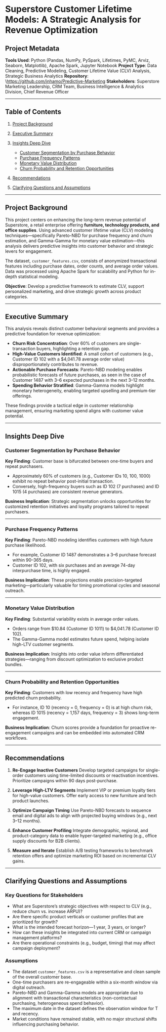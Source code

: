 # Superstore Customer Lifetime Models: A Strategic Analysis for Revenue Optimization

## Project Metadata

**Tools Used**: Python (Pandas, NumPy, PySpark, Lifetimes, PyMC, Arviz, Seaborn, Matplotlib), Apache Spark, Jupyter Notebook
**Project Type**: Data Cleaning, Predictive Modeling, Customer Lifetime Value (CLV) Analysis, Strategic Business Analytics
**Repository**: \https://github.com/inhamo/Predictive-Marketing
**Stakeholders**: Superstore Marketing Leadership, CRM Team, Business Intelligence & Analytics Division, Chief Revenue Officer

---

## Table of Contents

1. [Project Background](#project-background)
2. [Executive Summary](#executive-summary)
3. [Insights Deep Dive](#insights-deep-dive)

   * [Customer Segmentation by Purchase Behavior](#customer-segmentation-by-purchase-behavior)
   * [Purchase Frequency Patterns](#purchase-frequency-patterns)
   * [Monetary Value Distribution](#monetary-value-distribution)
   * [Churn Probability and Retention Opportunities](#churn-probability-and-retention-opportunities)
4. [Recommendations](#recommendations)
5. [Clarifying Questions and Assumptions](#clarifying-questions-and-assumptions)

---

## Project Background

This project centers on enhancing the long-term revenue potential of Superstore, a retail enterprise offering **furniture, technology products, and office supplies**. Using advanced customer lifetime value (CLV) modeling techniques—specifically Pareto-NBD for purchase frequency and churn estimation, and Gamma-Gamma for monetary value estimation—this analysis delivers predictive insights into customer behavior and strategic levers for engagement.

The dataset, `customer_features.csv`, consists of anonymized transactional features including purchase dates, order counts, and average order values. Data was processed using Apache Spark for scalability and Python for in-depth statistical modeling.

**Objective**: Develop a predictive framework to estimate CLV, support personalized marketing, and drive strategic growth across product categories.

---

## Executive Summary

This analysis reveals distinct customer behavioral segments and provides a predictive foundation for revenue optimization:

* **Churn Risk Concentration**: Over 60% of customers are single-transaction buyers, highlighting a retention gap.
* **High-Value Customers Identified**: A small cohort of customers (e.g., Customer ID 102 with a \$4,041.78 average order value) disproportionately contributes to revenue.
* **Actionable Purchase Forecasts**: Pareto-NBD modeling enables probabilistic forecasts of future purchases, as seen in the case of Customer 1487 with 3–6 expected purchases in the next 3–12 months.
* **Spending Behavior Stratified**: Gamma-Gamma models highlight monetary heterogeneity, enabling targeted upselling and premium-tier offerings.

These findings provide a tactical edge in customer relationship management, ensuring marketing spend aligns with customer value potential.

---

## Insights Deep Dive

### Customer Segmentation by Purchase Behavior

**Key Finding**: Customer base is bifurcated between one-time buyers and repeat purchasers.

* Approximately 60% of customers (e.g., Customer IDs 10, 100, 1000) exhibit no repeat behavior post-initial transaction.
* Conversely, high-frequency buyers such as ID 102 (7 purchases) and ID 1015 (4 purchases) are consistent revenue generators.

**Business Implication**: Strategic segmentation unlocks opportunities for customized retention initiatives and loyalty programs tailored to repeat purchasers.

---

### Purchase Frequency Patterns

**Key Finding**: Pareto-NBD modeling identifies customers with high future purchase likelihood.

* For example, Customer ID 1487 demonstrates a 3–6 purchase forecast within 90–365 days.
* Customer ID 102, with six purchases and an average 74-day interpurchase time, is highly engaged.

**Business Implication**: These projections enable precision-targeted marketing—particularly valuable for timing promotional cycles and seasonal outreach.

---

### Monetary Value Distribution

**Key Finding**: Substantial variability exists in average order values.

* Orders range from \$10.84 (Customer ID 1011) to \$4,041.78 (Customer ID 102).
* The Gamma-Gamma model estimates future spend, helping isolate high-LTV customer segments.

**Business Implication**: Insights into order value inform differentiated strategies—ranging from discount optimization to exclusive product bundles.

---

### Churn Probability and Retention Opportunities

**Key Finding**: Customers with low recency and frequency have high predicted churn probability.

* For instance, ID 10 (recency = 0, frequency = 0) is at high churn risk, whereas ID 1015 (recency = 1,157 days, frequency = 3) shows long-term engagement.

**Business Implication**: Churn scores provide a foundation for proactive re-engagement campaigns and can be embedded into automated CRM workflows.

---

## Recommendations

1. **Re-Engage Inactive Customers**
   Develop targeted campaigns for single-order customers using time-limited discounts or reactivation incentives. Prioritize campaigns within 90 days post-purchase.

2. **Leverage High-LTV Segments**
   Implement VIP or premium loyalty tiers for high-value customers. Offer early access to new furniture and tech product launches.

3. **Optimize Campaign Timing**
   Use Pareto-NBD forecasts to sequence email and digital ads to align with projected buying windows (e.g., next 3–12 months).

4. **Enhance Customer Profiling**
   Integrate demographic, regional, and product-category data to enable hyper-targeted marketing (e.g., office supply discounts for B2B clients).

5. **Measure and Iterate**
   Establish A/B testing frameworks to benchmark retention offers and optimize marketing ROI based on incremental CLV gains.

---

## Clarifying Questions and Assumptions

### Key Questions for Stakeholders

* What are Superstore’s strategic objectives with respect to CLV (e.g., reduce churn vs. increase ARPU)?
* Are there specific product verticals or customer profiles that are prioritized for growth?
* What is the intended forecast horizon—1 year, 3 years, or longer?
* How can these insights be integrated into current CRM or campaign management platforms?
* Are there operational constraints (e.g., budget, timing) that may affect campaign deployment?

### Assumptions

* The dataset `customer_features.csv` is a representative and clean sample of the overall customer base.
* One-time purchasers are re-engageable within a six-month window via digital outreach.
* Pareto-NBD and Gamma-Gamma models are appropriate due to alignment with transactional characteristics (non-contractual purchasing, heterogeneous spend behavior).
* The maximum date in the dataset defines the observation window for T and recency.
* Market conditions have remained stable, with no major structural shifts influencing purchasing behavior.


